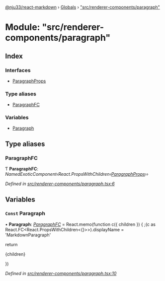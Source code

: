 [@nju33/react-markdown](../README.md) › [Globals](../globals.md) › ["src/renderer-components/paragraph"](_src_renderer_components_paragraph_.md)

# Module: "src/renderer-components/paragraph"

## Index

### Interfaces

* [ParagraphProps](../interfaces/_src_renderer_components_paragraph_.paragraphprops.md)

### Type aliases

* [ParagraphFC](_src_renderer_components_paragraph_.md#paragraphfc)

### Variables

* [Paragraph](_src_renderer_components_paragraph_.md#const-paragraph)

## Type aliases

###  ParagraphFC

Ƭ **ParagraphFC**: *NamedExoticComponent‹React.PropsWithChildren‹[ParagraphProps](../interfaces/_src_renderer_components_paragraph_.paragraphprops.md)››*

*Defined in [src/renderer-components/paragraph.tsx:6](https://github.com/nju33/react-markdown/blob/5327386/src/renderer-components/paragraph.tsx#L6)*

## Variables

### `Const` Paragraph

• **Paragraph**: *[ParagraphFC](_src_renderer_components_paragraph_.md#paragraphfc)* = React.memo(function c({ children }) {
  ;(c as React.FC<React.PropsWithChildren<{}>>).displayName =
    'MarkdownParagraph'

  return <p className="md__paragraph">{children}</p>
})

*Defined in [src/renderer-components/paragraph.tsx:10](https://github.com/nju33/react-markdown/blob/5327386/src/renderer-components/paragraph.tsx#L10)*
